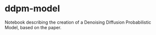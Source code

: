# ddpm-model
Notebook describing the creation of a Denoising Diffusion Probabilistic Model,  based on the paper.
